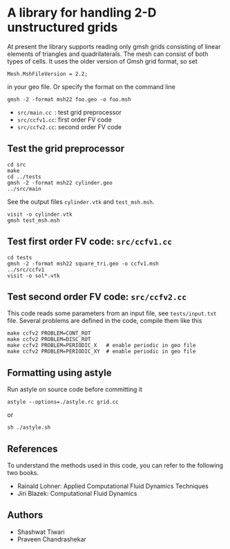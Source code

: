 # A library for handling 2-D unstructured grids

At present the library supports reading only gmsh grids consisting of linear elements of triangles and quadrilaterals. The mesh can consist of both types of cells. It uses the older version of Gmsh grid format, so set

```
Mesh.MshFileVersion = 2.2;
```

in your geo file. Or specify the format on the command line

```
gmsh -2 -format msh22 foo.geo -o foo.msh
```

* `src/main.cc `: test grid preprocessor
* `src/ccfv1.cc`: first order FV code
* `src/ccfv2.cc`: second order FV code

## Test the grid preprocessor

```
cd src
make
cd ../tests
gmsh -2 -format msh22 cylinder.geo
../src/main
```

See the output files `cylinder.vtk` and `test_msh.msh`.

```
visit -o cylinder.vtk
gmsh test_msh.msh
```

## Test first order FV code: `src/ccfv1.cc`

```
cd tests
gmsh -2 -format msh22 square_tri.geo -o ccfv1.msh
../src/ccfv1
visit -o sol*.vtk
```

## Test second order FV code: `src/ccfv2.cc`

This code reads some parameters from an input file, see `tests/input.txt` file. Several problems are defined in the code, compile them like this

```
make ccfv2 PROBLEM=CONT_ROT
make ccfv2 PROBLEM=DISC_ROT
make ccfv2 PROBLEM=PERIODIC_X   # enable periodic in geo file
make ccfv2 PROBLEM=PERIODIC_XY  # enable periodic in geo file
```

## Formatting using astyle

Run astyle on source code before committing it

```
astyle --options=./astyle.rc grid.cc
```

or

```
sh ./astyle.sh
```

## References

To understand the methods used in this code, you can refer to the following two books.

* Rainald Lohner: Applied Computational Fluid Dynamics Techniques
* Jiri Blazek: Computational Fluid Dynamics

## Authors

 * Shashwat Tiwari
 * Praveen Chandrashekar
